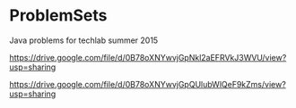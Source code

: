 # ProblemSets
Java problems for techlab summer 2015

https://drive.google.com/file/d/0B78oXNYwvjGpNkl2aEFRVkJ3WVU/view?usp=sharing

https://drive.google.com/file/d/0B78oXNYwvjGpQUlubWlQeF9kZms/view?usp=sharing

